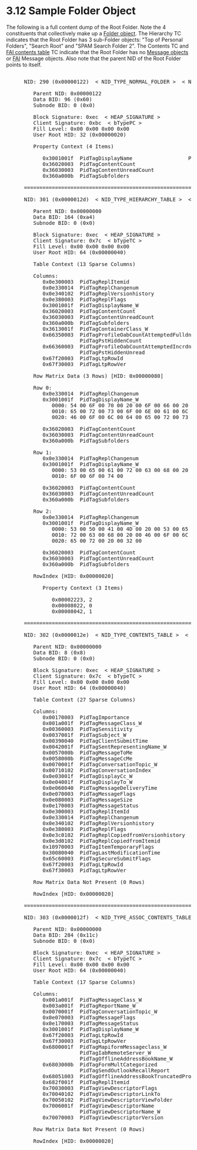 <html dir="LTR" xmlns:mshelp="http://msdn.microsoft.com/mshelp" xmlns:ddue="http://ddue.schemas.microsoft.com/authoring/2003/5" xmlns:xlink="http://www.w3.org/1999/xlink" xmlns:tool="http://www.microsoft.com/tooltip">
    <head>
        <meta http-equiv="Content-Type" content="text/html; CHARSET=utf-8"></meta>
        <meta name="save" content="history"></meta>
        <title>3.12 Sample Folder Object</title>
        <xml>
            <mshelp:toctitle title="3.12 Sample Folder Object"></mshelp:toctitle>
            <mshelp:rltitle title="[MS-PST]: Sample Folder Object"></mshelp:rltitle>
            <mshelp:keyword index="A" term="59235d49-bd76-4759-b26c-9769e97c4106"></mshelp:keyword>
            <mshelp:attr name="DCSext.ContentType" value="open specification"></mshelp:attr>
            <mshelp:attr name="AssetID" value="59235d49-bd76-4759-b26c-9769e97c4106"></mshelp:attr>
            <mshelp:attr name="TopicType" value="kbRef"></mshelp:attr>
            <mshelp:attr name="DCSext.Title" value="[MS-PST]: Sample Folder Object" />
        </xml>
    </head>
    <body>
        <div id="header">
            <h1 class="heading">3.12 Sample Folder Object</h1>
        </div>
        <div id="mainSection">
            <div id="mainBody">
                <div id="allHistory" class="saveHistory"></div>
                <div id="sectionSection0" class="section" name="collapseableSection">
                    

<p>The following is a full content dump of the Root Folder.
Note the 4 constituents that collectively make up a <a href="08220cc9-69b1-4072-a2e7-2a0ff201d505.html#gt_0682daa7-c1b8-419b-8a32-6048833d0b72">Folder object</a>. The
Hierarchy TC indicates that the Root Folder has 3 sub-Folder objects: &quot;Top
of Personal Folders&quot;, &quot;Search Root&quot; and &quot;SPAM Search Folder
2&quot;. The Contents TC and <a href="08220cc9-69b1-4072-a2e7-2a0ff201d505.html#gt_d7d60068-8690-4d36-8dae-9d7f73dc77b9">FAI
contents table</a> TC indicate that the Root Folder has no <a href="08220cc9-69b1-4072-a2e7-2a0ff201d505.html#gt_b6c15d0c-d992-421d-ba96-99d3b63894cf">Message objects</a> or <a href="08220cc9-69b1-4072-a2e7-2a0ff201d505.html#gt_6f222571-3f61-4250-a8a6-d56505335792">FAI</a> Message objects. Also
note that the parent NID of the Root Folder points to itself.</p>

<dl>
<dd>
<div><pre>  
 NID: 290 (0x00000122)  &lt; NID_TYPE_NORMAL_FOLDER &gt;  &lt; NID_ROOT_FOLDER &gt;
    
    Parent NID: 0x00000122
    Data BID: 96 (0x60)
    Subnode BID: 0 (0x0)
    
    Block Signature: 0xec  &lt; HEAP_SIGNATURE &gt;
    Client Signature: 0xbc  &lt; bTypePC &gt;
    Fill Level: 0x00 0x00 0x00 0x00
    User Root HID: 32 (0x00000020)
    
    Property Context (4 Items)
    
       0x3001001f  PidTagDisplayName                  PtypString       
       0x36020003  PidTagContentCount                   PtypInteger32          0x00000000 (0) 
       0x36030003  PidTagContentUnreadCount             PtypInteger32          0x00000000 (0) 
       0x360a000b  PidTagSubfolders                     PtypBoolean       0x01 (1)
  
 =======================================================================
  
 NID: 301 (0x0000012d)  &lt; NID_TYPE_HIERARCHY_TABLE &gt;  &lt; none &gt;
    
    Parent NID: 0x00000000
    Data BID: 164 (0xa4)
    Subnode BID: 0 (0x0)
    
    Block Signature: 0xec  &lt; HEAP_SIGNATURE &gt;
    Client Signature: 0x7c  &lt; bTypeTC &gt;
    Fill Level: 0x00 0x00 0x00 0x00
    User Root HID: 64 (0x00000040)
    
    Table Context (13 Sparse Columns)
    
    Columns:
       0x0e300003  PidTagReplItemid                     (IB: 20, CB: 4, iBit: 6)
       0x0e330014  PidTagReplChangenum                  (IB: 24, CB: 8, iBit: 7)
       0x0e340102  PidTagReplVersionhistory             (IB: 32, CB: 4, iBit: 8)
       0x0e380003  PidTagReplFlags                      (IB: 36, CB: 4, iBit: 9)
       0x3001001f  PidTagDisplayName_W                  (IB: 8, CB: 4, iBit: 2)
       0x36020003  PidTagContentCount                   (IB: 12, CB: 4, iBit: 3)
       0x36030003  PidTagContentUnreadCount             (IB: 16, CB: 4, iBit: 4)
       0x360a000b  PidTagSubfolders                     (IB: 52, CB: 1, iBit: 5)
       0x3613001f  PidTagContainerClass_W               (IB: 40, CB: 4, iBit: 10)
       0x66350003  PidTagProfileOabCountAttemptedFulldn  OR
                   PidTagPstHiddenCount                 (IB: 44, CB: 4, iBit: 11)
       0x66360003  PidTagProfileOabCountAttemptedIncrdn  OR
                   PidTagPstHiddenUnread                (IB: 48, CB: 4, iBit: 12)
       0x67f20003  PidTagLtpRowId                       (IB: 0, CB: 4, iBit: 0)
       0x67f30003  PidTagLtpRowVer                      (IB: 4, CB: 4, iBit: 1)
    
    Row Matrix Data (3 Rows) [HID: 0x00000080]
    
    Row 0:
       0x0e330014  PidTagReplChangenum                                   0x0000000000000000 (0)
       0x3001001f  PidTagDisplayName_W                                   46 Byte(s)
          0000: 54 00 6F 00 70 00 20 00 6F 00 66 00 20 00 50 00 - T.o.p. .o.f. .P.
          0010: 65 00 72 00 73 00 6F 00 6E 00 61 00 6C 00 20 00 - e.r.s.o.n.a.l. .
          0020: 46 00 6F 00 6C 00 64 00 65 00 72 00 73 00       - F.o.l.d.e.r.s.
          
       0x36020003  PidTagContentCount                                    0x00000000 (0) 
       0x36030003  PidTagContentUnreadCount                              0x00000000 (0) 
       0x360a000b  PidTagSubfolders                                      0x01 (1)
    
    Row 1:
       0x0e330014  PidTagReplChangenum                                   0x0000000000000000 (0)
       0x3001001f  PidTagDisplayName_W                                   22 Byte(s)
          0000: 53 00 65 00 61 00 72 00 63 00 68 00 20 00 52 00 - S.e.a.r.c.h. .R.
          0010: 6F 00 6F 00 74 00                               - o.o.t.
          
       0x36020003  PidTagContentCount                                    0x00000000 (0) 
       0x36030003  PidTagContentUnreadCount                              0x00000000 (0) 
       0x360a000b  PidTagSubfolders                                      0x00 (0)
    
    Row 2:
       0x0e330014  PidTagReplChangenum                                   0x0000000000000000 (0)
       0x3001001f  PidTagDisplayName_W                                   40 Byte(s)
          0000: 53 00 50 00 41 00 4D 00 20 00 53 00 65 00 61 00 - S.P.A.M. .S.e.a.
          0010: 72 00 63 00 68 00 20 00 46 00 6F 00 6C 00 64 00 - r.c.h. .F.o.l.d.
          0020: 65 00 72 00 20 00 32 00                         - e.r. .2.
          
       0x36020003  PidTagContentCount                                    0x00000000 (0) 
       0x36030003  PidTagContentUnreadCount                              0x00000000 (0) 
       0x360a000b  PidTagSubfolders                                      0x00 (0)
    
    RowIndex [HID: 0x00000020]
       
       Property Context (3 Items)
       
          0x00002223, 2
          0x00008022, 0
          0x00008042, 1
  
 =======================================================================
  
 NID: 302 (0x0000012e)  &lt; NID_TYPE_CONTENTS_TABLE &gt;  &lt; none &gt;
    
    Parent NID: 0x00000000
    Data BID: 8 (0x8)
    Subnode BID: 0 (0x0)
    
    Block Signature: 0xec  &lt; HEAP_SIGNATURE &gt;
    Client Signature: 0x7c  &lt; bTypeTC &gt;
    Fill Level: 0x00 0x00 0x00 0x00
    User Root HID: 64 (0x00000040)
    
    Table Context (27 Sparse Columns)
    
    Columns:
       0x00170003  PidTagImportance                     (IB: 20, CB: 4, iBit: 5)
       0x001a001f  PidTagMessageClass_W                 (IB: 12, CB: 4, iBit: 3)
       0x00360003  PidTagSensitivity                    (IB: 60, CB: 4, iBit: 15)
       0x0037001f  PidTagSubject_W                      (IB: 28, CB: 4, iBit: 7)
       0x00390040  PidTagClientSubmitTime               (IB: 40, CB: 8, iBit: 9)
       0x0042001f  PidTagSentRepresentingName_W         (IB: 24, CB: 4, iBit: 6)
       0x0057000b  PidTagMessageToMe                    (IB: 116, CB: 1, iBit: 13)
       0x0058000b  PidTagMessageCcMe                    (IB: 117, CB: 1, iBit: 14)
       0x0070001f  PidTagConversationTopic_W            (IB: 68, CB: 4, iBit: 17)
       0x00710102  PidTagConversationIndex              (IB: 72, CB: 4, iBit: 18)
       0x0e03001f  PidTagDisplayCc_W                    (IB: 56, CB: 4, iBit: 12)
       0x0e04001f  PidTagDisplayTo_W                    (IB: 52, CB: 4, iBit: 11)
       0x0e060040  PidTagMessageDeliveryTime            (IB: 32, CB: 8, iBit: 8)
       0x0e070003  PidTagMessageFlags                   (IB: 16, CB: 4, iBit: 4)
       0x0e080003  PidTagMessageSize                    (IB: 48, CB: 4, iBit: 10)
       0x0e170003  PidTagMessageStatus                  (IB: 8, CB: 4, iBit: 2)
       0x0e300003  PidTagReplItemId                     (IB: 88, CB: 4, iBit: 21)
       0x0e330014  PidTagReplChangenum                  (IB: 92, CB: 8, iBit: 22)
       0x0e340102  PidTagReplVersionhistory             (IB: 100, CB: 4, iBit: 23)
       0x0e380003  PidTagReplFlags                      (IB: 112, CB: 4, iBit: 26)
       0x0e3c0102  PidTagReplCopiedfromVersionhistory   (IB: 108, CB: 4, iBit: 25)
       0x0e3d0102  PidTagReplCopiedfromItemid           (IB: 104, CB: 4, iBit: 24)
       0x10970003  PidTagItemTemporaryFlags             (IB: 64, CB: 4, iBit: 16)
       0x30080040  PidTagLastModificationTime           (IB: 80, CB: 8, iBit: 20)
       0x65c60003  PidTagSecureSubmitFlags              (IB: 76, CB: 4, iBit: 19)
       0x67f20003  PidTagLtpRowId                       (IB: 0, CB: 4, iBit: 0)
       0x67f30003  PidTagLtpRowVer                      (IB: 4, CB: 4, iBit: 1)
    
    Row Matrix Data Not Present (0 Rows)
    
    RowIndex [HID: 0x00000020]
  
 =======================================================================
  
 NID: 303 (0x0000012f)  &lt; NID_TYPE_ASSOC_CONTENTS_TABLE &gt;  &lt; none &gt;
    
    Parent NID: 0x00000000
    Data BID: 284 (0x11c)
    Subnode BID: 0 (0x0)
    
    Block Signature: 0xec  &lt; HEAP_SIGNATURE &gt;
    Client Signature: 0x7c  &lt; bTypeTC &gt;
    Fill Level: 0x00 0x00 0x00 0x00
    User Root HID: 64 (0x00000040)
    
    Table Context (17 Sparse Columns)
    
    Columns:
       0x001a001f  PidTagMessageClass_W                 (IB: 12, CB: 4, iBit: 3)
       0x003a001f  PidTagReportName_W                   (IB: 60, CB: 4, iBit: 16)
       0x0070001f  PidTagConversationTopic_W            (IB: 56, CB: 4, iBit: 15)
       0x0e070003  PidTagMessageFlags                   (IB: 16, CB: 4, iBit: 4)
       0x0e170003  PidTagMessageStatus                  (IB: 8, CB: 4, iBit: 2)
       0x3001001f  PidTagDisplayName_W                  (IB: 20, CB: 4, iBit: 5)
       0x67f20003  PidTagLtpRowId                       (IB: 0, CB: 4, iBit: 0)
       0x67f30003  PidTagLtpRowVer                      (IB: 4, CB: 4, iBit: 1)
       0x6800001f  PidTagMapiformMessageclass_W          OR
                   PidTagIabRemoteServer_W               OR
                   PidTagOfflineAddressBookName_W       (IB: 44, CB: 4, iBit: 11)
       0x6803000b  PidTagFormMultCategorized             OR
                   PidTagSendOutlookRecallReport        (IB: 64, CB: 1, iBit: 12)
       0x68051003  PidTagOfflineAddressBookTruncatedProperties (IB: 48, CB: 4, iBit: 13)
       0x682f001f  PidTagReplItemid                     (IB: 52, CB: 4, iBit: 14)
       0x70030003  PidTagViewDescriptorFlags            (IB: 24, CB: 4, iBit: 6)
       0x70040102  PidTagViewDescriptorLinkTo           (IB: 28, CB: 4, iBit: 7)
       0x70050102  PidTagViewDescriptorViewFolder       (IB: 32, CB: 4, iBit: 8)
       0x7006001f  PidTagViewDescriptorName              OR
                   PidTagViewDescriptorName_W           (IB: 36, CB: 4, iBit: 9)
       0x70070003  PidTagViewDescriptorVersion          (IB: 40, CB: 4, iBit: 10)
    
    Row Matrix Data Not Present (0 Rows)
    
    RowIndex [HID: 0x00000020]
  
</pre></div>
</dd></dl>
                </div>
            </div>
        </div>
    </body>
</html>